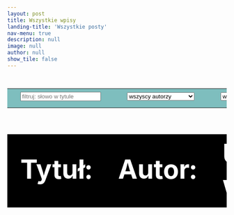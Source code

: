 ```yaml
---
layout: post
title: Wszystkie wpisy
landing-title: 'Wszystkie posty'
nav-menu: true
description: null
image: null
author: null
show_tile: false
---
```

<!--
<iframe src="https://pharmabusters.pl/demo" style="width:100%; aspect-ratio : 1 / 0.25;" > </iframe>
-->
&nbsp;<br>&nbsp;
<div id = "opracowania" style="margin-top:-4rem !important;">
<div>
<div>
<div>
<div>
<!-- <h3> &nbsp; </h3> -->
</div>
</div>
</div>

<div>
<table style="width:100%; text-align:left; font-size:calc(0.4vw + 1.4vh);">
<tr style="background-color:rgba(0,128,128,0.50);color:white;">
    <td>
    <div style="height:100%; background-color:rgba(0,128,128,0.50);"><input type="text" id="fname" name="fname" placeholder="filtruj: słowo w tytule" >
      </div>
    </td>
    <td >
    <select name="autor" id = "s0">
    <option>wszyscy autorzy</option>
	<option>Miękus-Purwin Natalia</option>
	<option>inny_autor_0</option>
    </select>
    </td>
    <td>
    <select name="dział" class="select-css" id = "s1">
    <option>wszystkie działy</option>
    <option>lajfhaki</option>
	<option>wykwintne dania</option>
	<option>zdrowie społeczne</option>
	<option>Q&A</option>
	<option>prasa</option>
	    <option>wykłady</option>
	</select>
    </td>


</tr>
</table>
<table class = "tab_opr" style="width:100%; text-align:left; font-size:calc(0.4vw + 1.4vh);">
<tr style="background-color:black;color:white;">
    <td><b>Tytuł:</b></td>
    <td><b>Autor:</b></td>
    <td><b>Umieszczone w dziale:</b></td>
    <td><b>Opublikowano w dniu:</b></td>
</tr>
</table>

<table id = "wnetrze" style="width:100%; text-align:left; font-size:calc(0.4vw + 1.4vh);">
</table>

</div>

</div>
</div>

<script>
	
	
	
	
	function opracowania_obj_gen() {
opr = [
{
tytul: "Holistyczne spojrzenie na budowanie odporności.",
data: "19.07.2023",
autor: "Miękus-Purwin Natalia",
dzial: "wykłady",
art_link: "https://www.pharmabusters.pl/2023/07/19/odpornosc-holistycznie.html",
dzial_link: ""
},	
{
tytul: "Czas zmian.",
data: "10.08.2023",
autor: "Miękus-Purwin Natalia",
dzial: "wykłady",
art_link: "https://www.pharmabusters.pl/2023/08/10/czas-zmian.html",
dzial_link: ""
},	
{
tytul: "Olejki eteryczne w walce z wirusami.",
data: "07.12.2022",
autor: "Miękus-Purwin Natalia",
dzial: "wykłady",
art_link: "https://www.pharmabusters.pl/2022/12/07/przeciwwirusowe-olejki.html",
dzial_link: ""
},	
{
tytul: "Seria Q&A (listopad 2022 cz.II).",
data: "27.11.2022",
autor: "Miękus-Purwin Natalia",
dzial: "Q&A",
art_link: "https://www.pharmabusters.pl/2022/11/27/pytania-i-odpowiedzi-listopad-2.html",
dzial_link: ""
},	
{
tytul: "Polscy aptekarze zainteresowani holistycznym podejściem do pacjenta.",
data: "27.11.2022",
autor: "Miękus-Purwin Natalia",
dzial: "prasa",
art_link: "https://www.pharmabusters.pl/2022/11/27/polscy-aptekarze-zainteresowani.html",
dzial_link: ""
},	
{
tytul: "Seria Q&A (listopad 2022).",
data: "12.11.2022",
autor: "Miękus-Purwin Natalia",
dzial: "Q&A",
art_link: "https://www.pharmabusters.pl/2022/11/12/pytania-i-odpowiedzi-listopad.html",
dzial_link: ""
},	
{
tytul: "Koło życia.",
data: "11.10.2022",
autor: "Miękus-Purwin Natalia",
dzial: "lajfhaki",
art_link: "https://www.pharmabusters.pl/2022/10/11/kolo-zycia.html",
dzial_link: ""
},
{
tytul: "Raz, dwa, trzy, próba mikrofonu.",
data: "12.10.2022",
autor: "Miękus-Purwin Natalia",
dzial: "lajfhaki",
art_link: "https://www.pharmabusters.pl/2022/10/12/raz-dwa-trzy-proba-mikrofonu.html",
dzial_link: ""
},
{
tytul: "Słówko o mnie.",
data: "15.10.2022",
autor: "Miękus-Purwin Natalia",
dzial: "zdrowie społeczne",
art_link: "https://www.pharmabusters.pl//omnie.html",
dzial_link: ""
},
{
tytul: "Holistic Health",
data: "1.10.2022",
autor: "Miękus-Purwin Natalia",
dzial: "lajfhaki",
art_link: "https://www.pharmabusters.pl/3_holistic.html",
dzial_link: ""
}
]
return opr
}

function filtruj(opracowania, slowo, autor, dzial) {

let opracowania_po_filtracji = [];
let opracowania_po_filtracji2 = [];
let opracowania_po_filtracji3 = [];
//pass0:
for (var i = 0; i < opracowania.length; i++) {
if (opracowania[i].tytul.toUpperCase().includes(slowo.toUpperCase())) {
opracowania_po_filtracji.push(opracowania[i])
}
}
//pass1:
if (document.getElementById("s0").value != "wszyscy autorzy") {
    for (var i = 0; i < opracowania_po_filtracji.length; i++) {
        if (opracowania_po_filtracji[i].autor == autor) {
            opracowania_po_filtracji2.push(opracowania_po_filtracji[i])
        }
    }
} else {
opracowania_po_filtracji2 = [...opracowania_po_filtracji];
}
//pass2:
if (document.getElementById("s1").value != "wszystkie działy") {
    for (var i = 0; i < opracowania_po_filtracji2.length; i++) {
        if (opracowania_po_filtracji2[i].dzial == dzial) {
            opracowania_po_filtracji3.push(opracowania_po_filtracji2[i])
        }
    }
} else {
opracowania_po_filtracji3 = [...opracowania_po_filtracji2];
}

return opracowania_po_filtracji3
}


function generator_LKO(tabelka, slowo, autor, dzial) {
let opracowania_po_filtracji = filtruj(opracowania_obj_gen(), slowo, autor, dzial);
let zawartosc = ""

for (var i = 0; i < opracowania_po_filtracji.length; i++) {
zawartosc = zawartosc + `
<tr>
<td><a href="${opracowania_po_filtracji[i].art_link}">${opracowania_po_filtracji[i].tytul}</a></td>
<td>${opracowania_po_filtracji[i].autor}</td>
<td><a href="${opracowania_po_filtracji[i].dzial_link}">${opracowania_po_filtracji[i].dzial}</a></td>
<td>${opracowania_po_filtracji[i].data}</td>
</tr>`
}

tabelka.innerHTML = zawartosc
}


window.onload = function () {
let tabelka = document.querySelector("#wnetrze");
generator_LKO(tabelka, "", "wszyscy autorzy", "wszystkie działy");
document.getElementById("fname").addEventListener('input', liste_uaktualnij);
document.getElementById("s0").addEventListener("change", liste_uaktualnij, false);
document.getElementById("s1").addEventListener("change", liste_uaktualnij, false);


}



function liste_uaktualnij() {
let wpisane = document.getElementById("fname").value;
let tabelka = document.querySelector("#wnetrze");
generator_LKO(tabelka, wpisane, document.getElementById("s0").value, document.getElementById("s1").value)

}

	
</script>	
	
	
	
	
	
	
	
	
	
	
	
	
	
	
	
	
	
	
	
